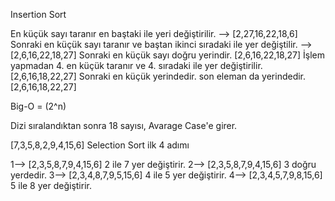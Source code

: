 Insertion Sort

En küçük sayı taranır en baştaki ile yeri değiştirilir. --> [2,27,16,22,18,6]
Sonraki en küçük sayı taranır ve baştan ikinci sıradaki ile yer değiştilir. --> [2,6,16,22,18,27]
Sonraki en küçük sayı doğru yerindir. [2,6,16,22,18,27]
İşlem yapmadan 4. en küçük taranır ve 4. sıradaki ile yer değiştirilir.[2,6,16,18,22,27]
Sonraki en küçük yerindedir. son eleman da yerindedir.[2,6,16,18,22,27]




Big-O = (2^n)

Dizi sıralandıktan sonra 18 sayısı, Avarage Case'e girer.

 

[7,3,5,8,2,9,4,15,6]  Selection Sort ilk 4 adımı 

1--> [2,3,5,8,7,9,4,15,6] 2 ile 7 yer değiştirir.
2--> [2,3,5,8,7,9,4,15,6] 3 doğru yerdedir.
3--> [2,3,4,8,7,9,5,15,6] 4 ile 5 yer değiştirir.
4--> [2,3,4,5,7,9,8,15,6] 5 ile 8 yer değiştirir.

